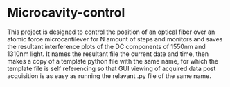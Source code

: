 # Microcavity-control
This project is designed to control the position of an optical fiber over an atomic force microcantilever for N amount of steps and monitors and saves the resultant interference plots of the DC components of 1550nm and 1310nm light. It names the resultant file the current date and time, then makes a copy of a template python file with the same name, for which the template file is self referencing so that GUI viewing of acquired data post acquisition is as easy as running the relavant .py file of the same name.
